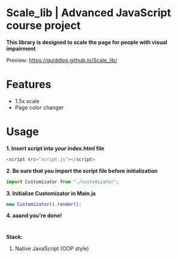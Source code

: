 # Scale_lib | Advanced JavaScript course project

**This library is designed to scale the page for people with visual impairment**

Preview: https://quiddlee.github.io/Scale_lib/

# Features
- 1.5x scale
- Page color changer

# Usage
**1. Insert script into your index.html file**

```JavaScript
<script src="script.js"></script>
```

**2. Be sure that you import the script file before initialization**
  
```JavaScript
import Customizator from "./customizator";
```
  

**3. Initialize Customizator in Main.js**

```JavaScript
new Customizator().render();
```

**4. aaand you're done!**

#

**Stack:**
1. Native JavaScript (OOP style)

